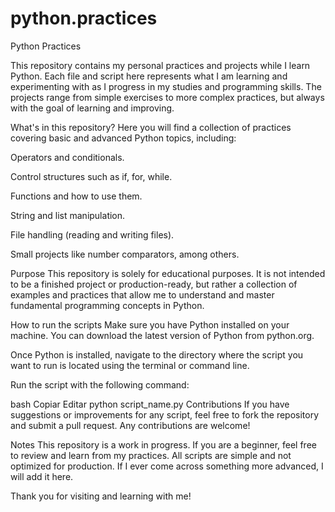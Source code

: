 # python.practices

Python Practices

This repository contains my personal practices and projects while I learn Python. Each file and script here represents what I am learning and experimenting with as I progress in my studies and programming skills. The projects range from simple exercises to more complex practices, but always with the goal of learning and improving.

What's in this repository?
Here you will find a collection of practices covering basic and advanced Python topics, including:

Operators and conditionals.

Control structures such as if, for, while.

Functions and how to use them.

String and list manipulation.

File handling (reading and writing files).

Small projects like number comparators, among others.

Purpose
This repository is solely for educational purposes. It is not intended to be a finished project or production-ready, but rather a collection of examples and practices that allow me to understand and master fundamental programming concepts in Python.

How to run the scripts
Make sure you have Python installed on your machine. You can download the latest version of Python from python.org.

Once Python is installed, navigate to the directory where the script you want to run is located using the terminal or command line.

Run the script with the following command:

bash
Copiar
Editar
python script_name.py
Contributions
If you have suggestions or improvements for any script, feel free to fork the repository and submit a pull request. Any contributions are welcome!

Notes
This repository is a work in progress. If you are a beginner, feel free to review and learn from my practices. All scripts are simple and not optimized for production. If I ever come across something more advanced, I will add it here.

Thank you for visiting and learning with me!